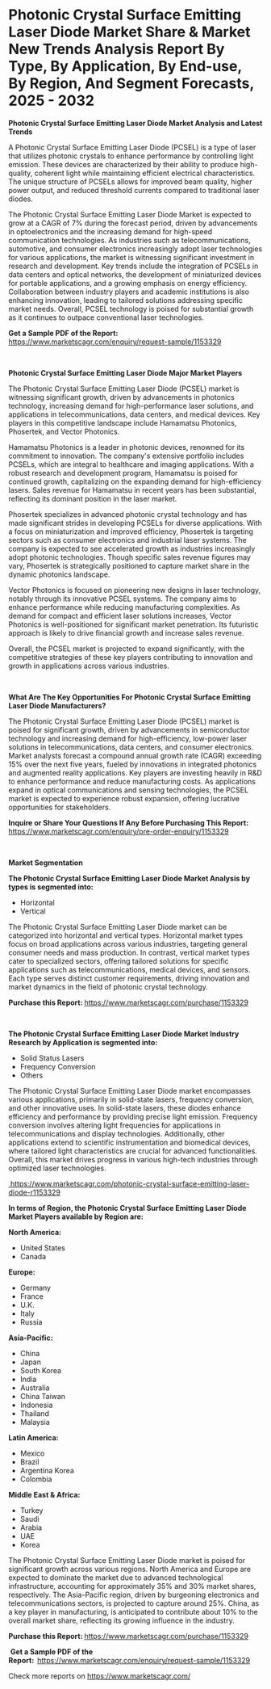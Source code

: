<p><h1>Photonic Crystal Surface Emitting Laser Diode Market Share & Market New Trends Analysis Report By Type, By Application, By End-use, By Region, And Segment Forecasts, 2025 - 2032</h1></p><p><strong>Photonic Crystal Surface Emitting Laser Diode Market Analysis and Latest Trends</strong></p>
<p><p>A Photonic Crystal Surface Emitting Laser Diode (PCSEL) is a type of laser that utilizes photonic crystals to enhance performance by controlling light emission. These devices are characterized by their ability to produce high-quality, coherent light while maintaining efficient electrical characteristics. The unique structure of PCSELs allows for improved beam quality, higher power output, and reduced threshold currents compared to traditional laser diodes. </p><p>The Photonic Crystal Surface Emitting Laser Diode Market is expected to grow at a CAGR of 7% during the forecast period, driven by advancements in optoelectronics and the increasing demand for high-speed communication technologies. As industries such as telecommunications, automotive, and consumer electronics increasingly adopt laser technologies for various applications, the market is witnessing significant investment in research and development. Key trends include the integration of PCSELs in data centers and optical networks, the development of miniaturized devices for portable applications, and a growing emphasis on energy efficiency. Collaboration between industry players and academic institutions is also enhancing innovation, leading to tailored solutions addressing specific market needs. Overall, PCSEL technology is poised for substantial growth as it continues to outpace conventional laser technologies.</p></p>
<p><strong>Get a Sample PDF of the Report:&nbsp;</strong> <a href="https://www.marketscagr.com/enquiry/request-sample/1153329?utm_campaign=1835&utm_medium=2&utm_source=Github&utm_content=ia&utm_term=12022025&utm_id=photonic-crystal-surface-emitting-laser-diode">https://www.marketscagr.com/enquiry/request-sample/1153329</a></p>
<p>&nbsp;</p>
<p><strong>Photonic Crystal Surface Emitting Laser Diode Major Market Players</strong></p>
<p><p>The Photonic Crystal Surface Emitting Laser Diode (PCSEL) market is witnessing significant growth, driven by advancements in photonics technology, increasing demand for high-performance laser solutions, and applications in telecommunications, data centers, and medical devices. Key players in this competitive landscape include Hamamatsu Photonics, Phosertek, and Vector Photonics.</p><p>Hamamatsu Photonics is a leader in photonic devices, renowned for its commitment to innovation. The company's extensive portfolio includes PCSELs, which are integral to healthcare and imaging applications. With a robust research and development program, Hamamatsu is poised for continued growth, capitalizing on the expanding demand for high-efficiency lasers. Sales revenue for Hamamatsu in recent years has been substantial, reflecting its dominant position in the laser market.</p><p>Phosertek specializes in advanced photonic crystal technology and has made significant strides in developing PCSELs for diverse applications. With a focus on miniaturization and improved efficiency, Phosertek is targeting sectors such as consumer electronics and industrial laser systems. The company is expected to see accelerated growth as industries increasingly adopt photonic technologies. Though specific sales revenue figures may vary, Phosertek is strategically positioned to capture market share in the dynamic photonics landscape.</p><p>Vector Photonics is focused on pioneering new designs in laser technology, notably through its innovative PCSEL systems. The company aims to enhance performance while reducing manufacturing complexities. As demand for compact and efficient laser solutions increases, Vector Photonics is well-positioned for significant market penetration. Its futuristic approach is likely to drive financial growth and increase sales revenue.</p><p>Overall, the PCSEL market is projected to expand significantly, with the competitive strategies of these key players contributing to innovation and growth in applications across various industries.</p></p>
<p>&nbsp;</p>
<p><strong>What Are The Key Opportunities For Photonic Crystal Surface Emitting Laser Diode Manufacturers?</strong></p>
<p><p>The Photonic Crystal Surface Emitting Laser Diode (PCSEL) market is poised for significant growth, driven by advancements in semiconductor technology and increasing demand for high-efficiency, low-power laser solutions in telecommunications, data centers, and consumer electronics. Market analysts forecast a compound annual growth rate (CAGR) exceeding 15% over the next five years, fueled by innovations in integrated photonics and augmented reality applications. Key players are investing heavily in R&D to enhance performance and reduce manufacturing costs. As applications expand in optical communications and sensing technologies, the PCSEL market is expected to experience robust expansion, offering lucrative opportunities for stakeholders.</p></p>
<p><strong>Inquire or Share Your Questions If Any Before Purchasing This Report:</strong> <a href="https://www.marketscagr.com/enquiry/pre-order-enquiry/1153329?utm_campaign=1835&utm_medium=2&utm_source=Github&utm_content=ia&utm_term=12022025&utm_id=photonic-crystal-surface-emitting-laser-diode">https://www.marketscagr.com/enquiry/pre-order-enquiry/1153329</a></p>
<p>&nbsp;</p>
<p><strong>Market Segmentation</strong></p>
<p><strong>The Photonic Crystal Surface Emitting Laser Diode Market Analysis by types is segmented into:</strong></p>
<p><ul><li>Horizontal</li><li>Vertical</li></ul></p>
<p><p>The Photonic Crystal Surface Emitting Laser Diode market can be categorized into horizontal and vertical types. Horizontal market types focus on broad applications across various industries, targeting general consumer needs and mass production. In contrast, vertical market types cater to specialized sectors, offering tailored solutions for specific applications such as telecommunications, medical devices, and sensors. Each type serves distinct customer requirements, driving innovation and market dynamics in the field of photonic crystal technology.</p></p>
<p><strong>Purchase this Report:&nbsp;</strong><a href="https://www.marketscagr.com/purchase/1153329?utm_campaign=1835&utm_medium=2&utm_source=Github&utm_content=ia&utm_term=12022025&utm_id=photonic-crystal-surface-emitting-laser-diode">https://www.marketscagr.com/purchase/1153329</a></p>
<p>&nbsp;</p>
<p><strong>The Photonic Crystal Surface Emitting Laser Diode Market Industry Research by Application is segmented into:</strong></p>
<p><ul><li>Solid Status Lasers</li><li>Frequency Conversion</li><li>Others</li></ul></p>
<p><p>The Photonic Crystal Surface Emitting Laser Diode market encompasses various applications, primarily in solid-state lasers, frequency conversion, and other innovative uses. In solid-state lasers, these diodes enhance efficiency and performance by providing precise light emission. Frequency conversion involves altering light frequencies for applications in telecommunications and display technologies. Additionally, other applications extend to scientific instrumentation and biomedical devices, where tailored light characteristics are crucial for advanced functionalities. Overall, this market drives progress in various high-tech industries through optimized laser technologies.</p></p>
<p><a href="https://www.marketscagr.com/photonic-crystal-surface-emitting-laser-diode-r1153329?utm_campaign=1835&utm_medium=2&utm_source=Github&utm_content=ia&utm_term=12022025&utm_id=photonic-crystal-surface-emitting-laser-diode">&nbsp;https://www.marketscagr.com/photonic-crystal-surface-emitting-laser-diode-r1153329</a></p>
<p><strong>In terms of Region, the Photonic Crystal Surface Emitting Laser Diode Market Players available by Region are:</strong></p>
<p>
    <p> <strong> North America: </strong>
        <ul>
            <li>United States</li>
            <li>Canada</li>
        </ul>
        </p> 
    <p> <strong> Europe: </strong>
        <ul>
            <li>Germany</li>
            <li>France</li>
            <li>U.K.</li>
            <li>Italy</li>
            <li>Russia</li>
        </ul>
        </p> 
    <p> <strong> Asia-Pacific: </strong>
        <ul>
            <li>China</li>
            <li>Japan</li>
            <li>South Korea</li>
            <li>India</li>
            <li>Australia</li>
            <li>China Taiwan</li>
            <li>Indonesia</li>
            <li>Thailand</li>
            <li>Malaysia</li>
        </ul>
        </p> 
    <p> <strong> Latin America: </strong>
        <ul>
            <li>Mexico</li>
            <li>Brazil</li>
            <li>Argentina Korea</li>
            <li>Colombia</li>
        </ul>
        </p> 
    <p> <strong> Middle East & Africa: </strong>
        <ul>
            <li>Turkey</li>
            <li>Saudi</li>
            <li>Arabia</li>
            <li>UAE</li>
            <li>Korea</li>
        </ul>
    </p>
    </p>
<p><p>The Photonic Crystal Surface Emitting Laser Diode market is poised for significant growth across various regions. North America and Europe are expected to dominate the market due to advanced technological infrastructure, accounting for approximately 35% and 30% market shares, respectively. The Asia-Pacific region, driven by burgeoning electronics and telecommunications sectors, is projected to capture around 25%. China, as a key player in manufacturing, is anticipated to contribute about 10% to the overall market share, reflecting its growing influence in the industry.</p></p>
<p><strong>Purchase this Report: </strong><a href="https://www.marketscagr.com/purchase/1153329?utm_campaign=1835&utm_medium=2&utm_source=Github&utm_content=ia&utm_term=12022025&utm_id=photonic-crystal-surface-emitting-laser-diode">https://www.marketscagr.com/purchase/1153329</a></p>
<p>&nbsp;<strong>Get a Sample PDF of the Report:&nbsp;&nbsp;</strong><a href="https://www.marketscagr.com/enquiry/request-sample/1153329?utm_campaign=1835&utm_medium=2&utm_source=Github&utm_content=ia&utm_term=12022025&utm_id=photonic-crystal-surface-emitting-laser-diode">https://www.marketscagr.com/enquiry/request-sample/1153329</a></p>
<p><strong></strong></p>
<p>Check more reports on <a href="https://www.marketscagr.com/?utm_campaign=1835&utm_medium=2&utm_source=Github&utm_content=ia&utm_term=12022025&utm_id=photonic-crystal-surface-emitting-laser-diode">https://www.marketscagr.com/</a></p>